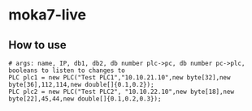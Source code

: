 # moka7-live

## How to use

    # args: name, IP, db1, db2, db number plc->pc, db number pc->plc, booleans to listen to changes to
    PLC plc1 = new PLC("Test PLC1","10.10.21.10",new byte[32],new byte[36],112,114,new double[]{0.1,0.2});
    PLC plc2 = new PLC("Test PLC2", "10.10.22.10",new byte[18],new byte[22],45,44,new double[]{0.1,0.2,0.3});
